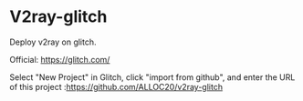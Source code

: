 # V2ray-glitch
Deploy v2ray on glitch.

Official: https://glitch.com/

Select "New Project" in Glitch, click "import from github", and enter the URL of this project :https://github.com/ALLOC20/v2ray-glitch
